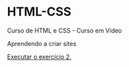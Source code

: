 # HTML-CSS
 Curso de HTML e CSS - Curso em Vídeo
 
 Aprendendo a criar sites

<a href="https://matheus07henrique.github.io/HTML-CSS/exerc%C3%ADcios/2-emoji/index.html">Executar o exercício 2.</a>